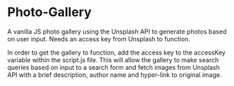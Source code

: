 # Photo-Gallery
A vanilla JS photo gallery using the Unsplash API
to generate photos based on user input.
Needs an access key from Unsplash to function.

In order to get the gallery to function, add the access key to the accessKey variable within the script.js file. 
This will allow the gallery to make search queries based on input to a search form and fetch images from Unsplash API with a brief description, 
author name and hyper-link to original image.
